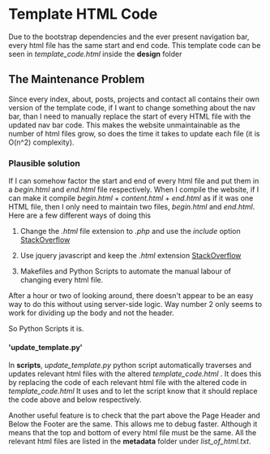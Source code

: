 # Template HTML Code
Due to the bootstrap dependencies and the ever present navigation bar, every html file has the same start and end code. This template code can be seen in *template_code.html* inside the **design** folder

## The Maintenance Problem
Since every index, about, posts, projects and contact all contains their own version of the template code, if I want to change something about the nav bar, than I need to manually replace the start of every HTML file with the updated nav bar code. This makes the website unmaintainable as the number of html files grow, so does the time it takes to update each file (it is O(n^2) complexity). 

### Plausible solution
If I can somehow factor the start and end of every html file and put them in a *begin.html* and *end.html* file respectively. When I compile the website, if I can make it compile *begin.html* + *content.html* + *end.html* as if it was one HTML file, then I only need to maintain two files, *begin.html* and *end.html*. Here are a few different ways of doing this

1. Change the *.html* file extension to *.php* and use the *include* option [StackOverflow](https://stackoverflow.com/questions/33551409/what-is-the-best-way-to-separate-a-large-html-file-into-three-smaller-html-files)

2. Use jquery javascript and keep the *.html* extension [StackOverflow](https://stackoverflow.com/questions/34238131/how-to-separate-html-text-file-into-multiple-files)

3. Makefiles and Python Scripts to automate the manual labour of changing every html file. 

After a hour or two of looking around, there doesn't appear to be an easy way to do this without using server-side logic. Way number 2 only seems to work for dividing up the body and not the header. 

So Python Scripts it is.

#### 'update_template.py' 

In **scripts**, *update_template.py* python script automatically traverses and updates relevant html files with the altered *template_code.html* . It does this by replacing the code of each relevant html file with the altered code in *template_code.html* It uses **<!-- Page Header -->** and **<!-- Footer -->** to let the script know that it should replace the code above and below respectively. 

Another useful feature is to check that the part above the Page Header and Below the Footer are the same. This allows me to debug faster. Although it means that the top and bottom of every html file must be the same. All the relevant html files are listed in the **metadata** folder under *list_of_html.txt*.


